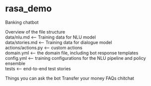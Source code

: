 # rasa_demo

Banking chatbot

Overview of the file structure\
data/nlu.md <-- Training data for NLU model\
data/stories.md <-- Training data for dialogue model\
actions/actions.py <-- custom actions\
domain.yml <-- the domain file, including bot response templates\
config.yml <-- training configurations for the NLU pipeline and policy ensemble\
tests <-- end-to-end test stories

Things you can ask the bot
Transfer your money
FAQs
chitchat
